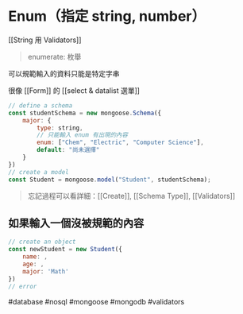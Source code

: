 # Enum（指定 string, number）
[[String 用 Validators]]
> enumerate: 枚舉

可以規範輸入的資料只能是特定字串

很像 [[Form]] 的 [[select & datalist 選單]]
```js
// define a schema
const studentSchema = new mongoose.Schema({
	major: {
		type: string,
		// 只能輸入 enum 有出現的內容
		enum: ["Chem", "Electric", "Computer Science"],
		default: "尚未選擇"
	} 
})
// create a model
const Student = mongoose.model("Student", studentSchema);
```
> 忘記過程可以看詳細：[[Create]], [[Schema Type]], [[Validators]]

## 如果輸入一個沒被規範的內容
```js
// create an object
const newStudent = new Student({
	name: ,
	age: ,
	major: 'Math'
})
// error
```


#database #nosql #mongoose #mongodb #validators